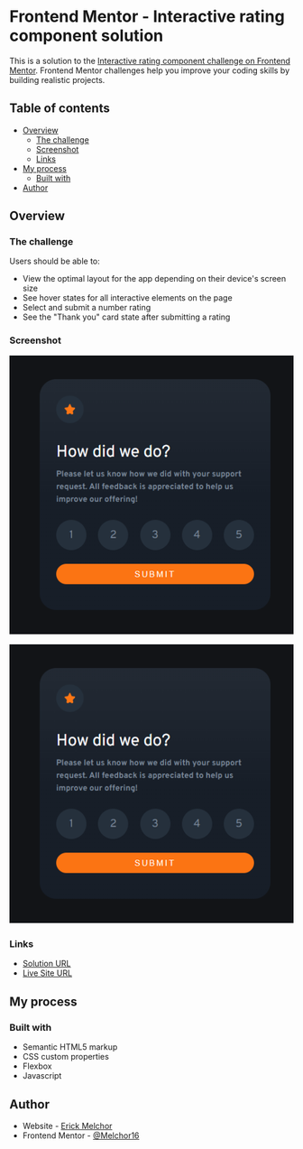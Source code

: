 # Frontend Mentor - Interactive rating component solution

This is a solution to the [Interactive rating component challenge on Frontend Mentor](https://www.frontendmentor.io/challenges/interactive-rating-component-koxpeBUmI). Frontend Mentor challenges help you improve your coding skills by building realistic projects. 

## Table of contents

- [Overview](#overview)
  - [The challenge](#the-challenge)
  - [Screenshot](#screenshot)
  - [Links](#links)
- [My process](#my-process)
  - [Built with](#built-with)
- [Author](#author)

## Overview

### The challenge

Users should be able to:

- View the optimal layout for the app depending on their device's screen size
- See hover states for all interactive elements on the page
- Select and submit a number rating
- See the "Thank you" card state after submitting a rating

### Screenshot

![](./images/ss1.png)

![](./images/ss1.png)

### Links

- [Solution URL](https://github.com/Melchor16/interactive-rating-component)
- [Live Site URL](https://melchor16.github.io/interactive-rating-component/)

## My process

### Built with

- Semantic HTML5 markup
- CSS custom properties
- Flexbox
- Javascript

## Author

- Website - [Erick Melchor](https://github.com/Melchor16)
- Frontend Mentor - [@Melchor16](https://www.frontendmentor.io/profile/Melchor16)
